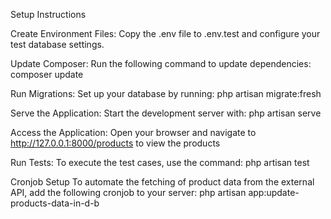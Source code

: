 Setup Instructions

Create Environment Files: Copy the .env file to .env.test and configure your test database settings.

Update Composer: Run the following command to update dependencies: composer update

Run Migrations: Set up your database by running: php artisan migrate:fresh

Serve the Application: Start the development server with: php artisan serve

Access the Application: Open your browser and navigate to http://127.0.0.1:8000/products to view the products

Run Tests: To execute the test cases, use the command: php artisan test

Cronjob Setup To automate the fetching of product data from the external API, add the following cronjob to your server: php artisan app:update-products-data-in-d-b
